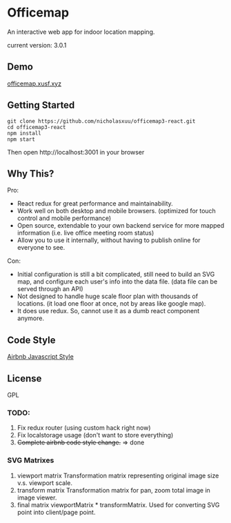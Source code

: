 # Officemap

An interactive web app for indoor location mapping.

current version: 3.0.1

## Demo

[officemap.xusf.xyz](http://officemap.xusf.xyz)

## Getting Started

```
git clone https://github.com/nicholasxuu/officemap3-react.git
cd officemap3-react
npm install
npm start
```

Then open http://localhost:3001 in your browser

## Why This?

Pro:

- React redux for great performance and maintainability.
- Work well on both desktop and mobile browsers. (optimized for touch control and mobile performance)
- Open source, extendable to your own backend service for more mapped information (i.e. live office meeting room status)
- Allow you to use it internally, without having to publish online for everyone to see.

Con:

- Initial configuration is still a bit complicated, still need to build an SVG map, and configure each user's info into the data file. (data file can be served through an API)
- Not designed to handle huge scale floor plan with thousands of locations. (it load one floor at once, not by areas like google map).
- It does use redux. So, cannot use it as a dumb react component anymore.

## Code Style

[Airbnb Javascript Style](https://github.com/airbnb/javascript)

## License

GPL




### TODO:
1. Fix redux router (using custom hack right now)
2. Fix localstorage usage (don't want to store everything)
3. ~~Complete airbnb code style change.~~ => done

### SVG Matrixes
1. viewport matrix
   Transformation matrix representing original image size v.s. viewport scale.
2. transform matrix
   Transformation matrix for pan, zoom total image in image viewer.
3. final matrix
   viewportMatrix * transformMatrix.
   Used for converting SVG point into client/page point.